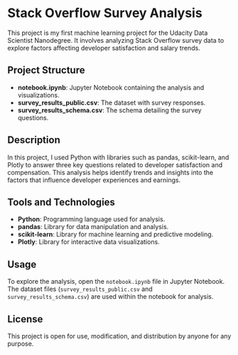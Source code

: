 # Stack Overflow Survey Analysis

This project is my first machine learning project for the Udacity Data Scientist Nanodegree. It involves analyzing Stack Overflow survey data to explore factors affecting developer satisfaction and salary trends.

## Project Structure

- **notebook.ipynb**: Jupyter Notebook containing the analysis and visualizations.
- **survey_results_public.csv**: The dataset with survey responses.
- **survey_results_schema.csv**: The schema detailing the survey questions.

## Description

In this project, I used Python with libraries such as pandas, scikit-learn, and Plotly to answer three key questions related to developer satisfaction and compensation. This analysis helps identify trends and insights into the factors that influence developer experiences and earnings.

## Tools and Technologies

- **Python**: Programming language used for analysis.
- **pandas**: Library for data manipulation and analysis.
- **scikit-learn**: Library for machine learning and predictive modeling.
- **Plotly**: Library for interactive data visualizations.

## Usage

To explore the analysis, open the `notebook.ipynb` file in Jupyter Notebook. The dataset files (`survey_results_public.csv` and `survey_results_schema.csv`) are used within the notebook for analysis.

## License

This project is open for use, modification, and distribution by anyone for any purpose.
